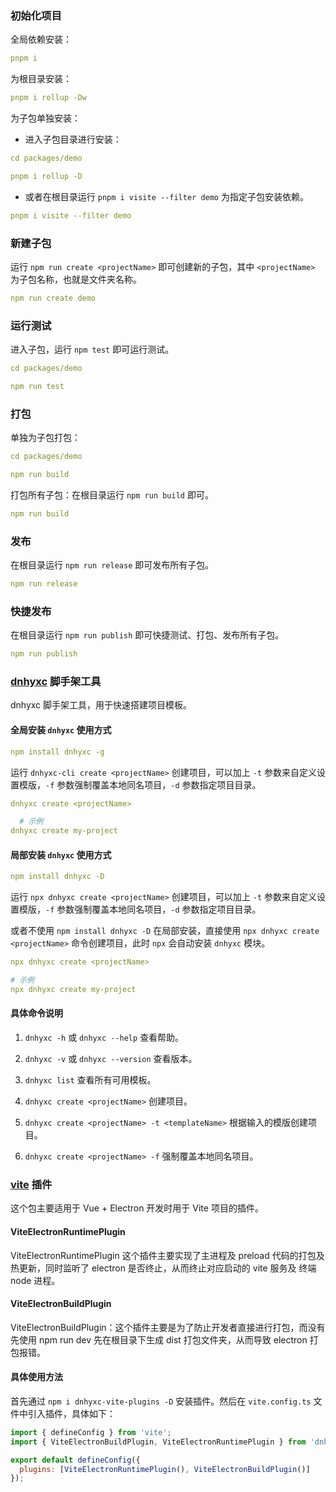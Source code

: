 ### 初始化项目

全局依赖安装：

```yaml
pnpm i
```

为根目录安装：

```yaml
pnpm i rollup -Dw
```

为子包单独安装：

- 进入子包目录进行安装：

```yaml
cd packages/demo

pnpm i rollup -D
```

- 或者在根目录运行 `pnpm i visite --filter demo` 为指定子包安装依赖。

```yaml
pnpm i visite --filter demo
```

### 新建子包

运行 `npm run create <projectName>` 即可创建新的子包，其中 `<projectName>` 为子包名称，也就是文件夹名称。

```yaml
npm run create demo
```

### 运行测试

进入子包，运行 `npm test` 即可运行测试。

```yaml
cd packages/demo

npm run test
```

### 打包

单独为子包打包：

```yaml
cd packages/demo

npm run build
```

打包所有子包：在根目录运行 `npm run build` 即可。

```yaml
npm run build
```

### 发布

在根目录运行 `npm run release` 即可发布所有子包。

```yaml
npm run release
```

### 快捷发布

在根目录运行 `npm run publish` 即可快捷测试、打包、发布所有子包。

```yaml
npm run publish
```

### [dnhyxc](https://www.npmjs.com/package/dnhyxc?activeTab=readme) 脚手架工具

dnhyxc 脚手架工具，用于快速搭建项目模板。

#### 全局安装 `dnhyxc` 使用方式

```yaml
npm install dnhyxc -g
```

运行 `dnhyxc-cli create <projectName>` 创建项目，可以加上 `-t` 参数来自定义设置模版，`-f` 参数强制覆盖本地同名项目，`-d`
参数指定项目目录。

```yaml
dnhyxc create <projectName>

  # 示例
dnhyxc create my-project
```

#### 局部安装 `dnhyxc` 使用方式

```yaml
npm install dnhyxc -D
```

运行 `npx dnhyxc create <projectName>` 创建项目，可以加上 `-t` 参数来自定义设置模版，`-f` 参数强制覆盖本地同名项目，`-d`
参数指定项目目录。

或者不使用 `npm install dnhyxc -D` 在局部安装，直接使用 `npx dnhyxc create <projectName>` 命令创建项目，此时 `npx` 会自动安装 `dnhyxc` 模块。

```yaml
npx dnhyxc create <projectName>

# 示例
npx dnhyxc create my-project
```

#### 具体命令说明

1. `dnhyxc -h` 或 `dnhyxc --help` 查看帮助。

2. `dnhyxc -v` 或 `dnhyxc --version` 查看版本。

3. `dnhyxc list` 查看所有可用模板。

4. `dnhyxc create <projectName>` 创建项目。

5. `dnhyxc create <projectName> -t <templateName>` 根据输入的模版创建项目。

6. `dnhyxc create <projectName> -f` 强制覆盖本地同名项目。

### [vite](https://www.npmjs.com/package/dnhyxc-vite-plugins) 插件

这个包主要适用于 Vue + Electron 开发时用于 Vite 项目的插件。

#### ViteElectronRuntimePlugin

ViteElectronRuntimePlugin 这个插件主要实现了主进程及 preload 代码的打包及热更新，同时监听了 electron 是否终止，从而终止对应启动的 vite 服务及 终端 node 进程。

#### ViteElectronBuildPlugin

ViteElectronBuildPlugin：这个插件主要是为了防止开发者直接进行打包，而没有先使用 npm run dev 先在根目录下生成 dist 打包文件夹，从而导致 electron 打包报错。

#### 具体使用方法

首先通过 `npm i dnhyxc-vite-plugins -D` 安装插件。然后在 `vite.config.ts` 文件中引入插件，具体如下：

```js
import { defineConfig } from 'vite';
import { ViteElectronBuildPlugin, ViteElectronRuntimePlugin } from 'dnhyxc-vite-plugins';

export default defineConfig({
  plugins: [ViteElectronRuntimePlugin(), ViteElectronBuildPlugin()]
});
```
